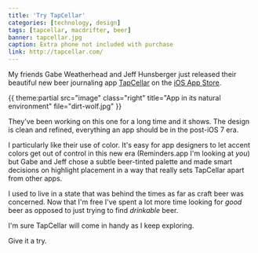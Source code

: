 ```yaml
---
title: 'Try TapCellar'
categories: [technology, design]
tags: [tapcellar, macdrifter, beer]
banner: tapcellar.jpg
caption: Extra phone not included with purchase
link: http://tapcellar.com/
---
```


My friends Gabe Weatherhead and Jeff Hunsberger just released their beautiful new beer journaling app [TapCellar](http://tapcellar.com/) on the [iOS App Store](https://itunes.apple.com/us/app/tapcellar-beer-finder-check/id895045917?ls=1&mt=8).

{{ theme:partial src="image" class="right" title="App in its natural environment" file="dirt-wolf.jpg" }}

They've been working on this one for a long time and it shows. The design is clean and refined, everything an app should be in the post-iOS 7 era. 

I particularly like their use of color. It's easy for app designers to let accent colors get out of control in this new era (Reminders.app I'm looking at *you*) but Gabe and Jeff chose a subtle beer-tinted palette and made smart decisions on highlight placement in a way that really sets TapCellar apart from other apps.

I used to live in a state that was behind the times as far as craft beer was concerned. Now that I'm free I've spent a lot more time looking for *good* beer as opposed to just trying to find *drinkable* beer.

I'm sure TapCellar will come in handy as I keep exploring. 

Give it a try.